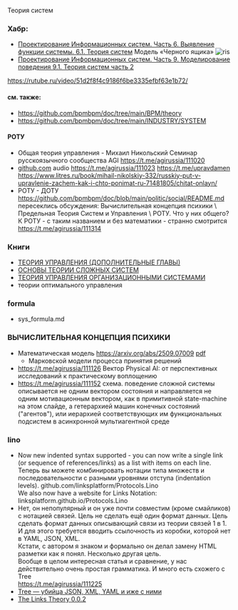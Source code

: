 Теория систем

### Хабр:
- [Проектирование Информационных систем. Часть 6. Выявление функции системы. 6.1. Теория систем](https://habr.com/ru/articles/915546/) Модель «Черного ящика» ![ris](https://habrastorage.org/r/w780/getpro/habr/upload_files/a45/dfe/9ef/a45dfe9efe395b2ee83e35b0184eda28.png) 
- [Проектирование Информационных систем. Часть 9. Моделирование поведения 9.1. Теория систем часть 2](https://habr.com/ru/articles/919454/)


https://rutube.ru/video/51d2f8f4c9186f6be3335efbf63e1b72/

#### см. также:
- https://github.com/bpmbpm/doc/tree/main/BPM/theory
- https://github.com/bpmbpm/doc/tree/main/INDUSTRY/SYSTEM
#### РОТУ
- Общая теория управления - Михаил Никольский Семинар русскоязычного сообщества AGI https://t.me/agirussia/111020
- [github.com](https://github.com/agirussia/agirussia.github.io/blob/main/workshops/2025/02_10_2025_General_Theory_of_Management_Mikhail_Nikolsky_AGI_seminar.md) 
audio https://t.me/agirussia/111023 
https://t.me/upravdamen  
https://www.litres.ru/book/mihail-nikolskiy-332/russkiy-put-v-upravlenie-zachem-kak-i-chto-ponimat-ru-71481805/chitat-onlayn/  
- РОТУ - ДОТУ https://github.com/bpmbpm/doc/blob/main/politic/social/README.md  
пересеклись обсуждения: Вычислительная концепция психики \ Предельная Теория Систем и Управления \ РОТУ. Что у них общего? 
К РОТУ - с таким названием и без математики - странно смотрится
https://t.me/agirussia/111314
### Книги
- [ТЕОРИЯ УПРАВЛЕНИЯ (ДОПОЛНИТЕЛЬНЫЕ ГЛАВЫ)](https://api.nntu.ru/frontend/web/ngtu/files/ControlBook2.pdf)
- [ОСНОВЫ ТЕОРИИ СЛОЖНЫХ СИСТЕМ](https://chaos.phys.msu.ru/loskutov/PDF/Loskutov.pdf)
- [ТЕОРИЯ УПРАВЛЕНИЯ ОРГАНИЗАЦИОННЫМИ СИСТЕМАМИ](https://www.methodolog.ru/books/tyos2005.pdf)
- теории оптимального управления
### formula
- sys_formula.md
### ВЫЧИСЛИТЕЛЬНАЯ КОНЦЕПЦИЯ ПСИХИКИ
- Математическая модель https://arxiv.org/abs/2509.07009 [pdf](https://arxiv.org/pdf/2509.07009)
  - Марковской модели процесса принятия решений
- https://t.me/agirussia/111126 Вектор Physical AI: от перспективных исследований к практическому воплощению
- https://t.me/agirussia/111152 схема. поведение сложной системы описывается не одним вектором состояния и направляется не одним мотивационным вектором, как в примитивной state-machine на этом слайде, а гетерархией машин конечных состояний ("агентов"), или иерархией соответствующих им функциональных подсистем в асинхронной мультиагентной среде
### lino
- Now new indented syntax supported - you can now write a single link (or sequence of references/links) as a list with items on each line.
Теперь вы можете комбинировать нотации типа множеств и последовательности с разными уровнями отступа (indentation levels).
github.com/linksplatform/Protocols.Lino  
We also now have a website for Links Notation:  
linksplatform.github.io/Protocols.Lino
- Нет, он непопулярный и он уже почти совместим (кроме смайликов) с нотацией связей.
Цель не сделать ещё один формат данных.
Цель сделать формат данных описывающий связи из теории связей 1 в 1. И для этого требуется вводить ссылочность из коробки, которой нет в YAML, JSON, XML.  
Кстати, с автором я знаком и формально он делал замену HTML разметки как я понял. Несколько другая цель.  
Вообще в целом интересная статья и сравнение, у нас действительно очень простая грамматика. И много есть схожего с Tree  
https://t.me/agirussia/111225
- [Tree — убийца JSON, XML, YAML и иже с ними](https://habr.com/ru/articles/248147/) 
- [The Links Theory 0.0.2](https://habr.com/ru/articles/895896/)

